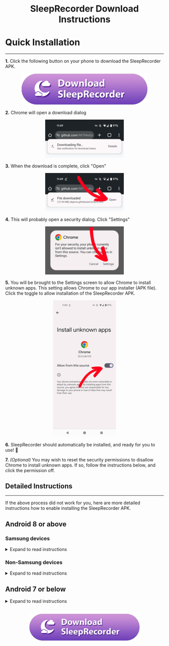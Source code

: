 <h1 align="center">SleepRecorder Download Instructions</h1>

# Quick Installation

---

**1.** Click the following button on your phone to download the SleepRecorder APK.

<p align="center">
<a href="https://github.com/MITMediaLabAffectiveComputing/SleepRecorderWebsites/releases/download/beta/SleepRecorder-0.1.apk"><img src="diagrams/download_button.png" alt="download" width="400"/></a>
</p>

**2.** Chrome will open a download dialog

<p align="center">
<img src="diagrams/downloading.png" width="250"/>
</p>

**3.** When the download is complete, click "Open"

<p align="center">
<img src="diagrams/download_complete.png" width="250"/>
</p>

**4.** This will probably open a security dialog. Click "Settings"

<p align="center">
<img src="diagrams/download-security.png" width="250"/>
</p>

**5.** You will be brought to the Settings screen to allow Chrome to install unknown apps. This setting allows Chrome to our app installer (APK file). Click the toggle to allow installation of the SleepRecorder APK.

<p align="center">
<img src="diagrams/install_unknown.png" width="200"/>
</p>

**6.** SleepRecorder should automatically be installed, and ready for you to use! 🎉


**7.** *(Optional)* You may wish to reset the security permissions to disallow Chrome to install unknown apps. If so, follow the instructions below, and click the permission off.


## Detailed Instructions

---

If the above process did not work for you, here are more detailed instructions how to enable installing the SleepRecorder APK.

## Android 8 or above

### Samsung devices

<details>
  <summary>Expand to read instructions</summary>
<ul>
<li> On your device, tap Settings > Apps.</li>
<li> At the top-right, tap Vertical ellipsis..</li>
<li> Tap Special access > Install unknown apps.</li>
<li> Tap the browser from where you will download the APK, such as Chrome.</li>
<li> If prompted, toggle Allow from this source on.</li>
</ul>
</details>

### Non-Samsung devices

<details>
  <summary>Expand to read instructions</summary>
<ul>
<li> On your device, go to Settings.</li>
<li> Tap Apps.</li>
<li> Tap Special app access.</li>
<li> Tap the browser from where you will download the APK, such as Chrome.</li>
<li> If prompted, toggle Allow from this source on.</li>
</ul>
</details>

## Android 7 or below

<details>
  <summary>Expand to read instructions</summary>
<ul>
<li> On your device, tap Settings.</li>
<li> Tap Security.</li>
<li> Under Device administration, toggle Unknown sources on.</li>
</ul>
</details>

<br />
<p align="center">
<a href="https://github.com/MITMediaLabAffectiveComputing/SleepRecorderWebsites/releases/download/beta/SleepRecorder-0.1.apk"><img src="diagrams/download_button.png" alt="download" width="350"/></a>
</p>
